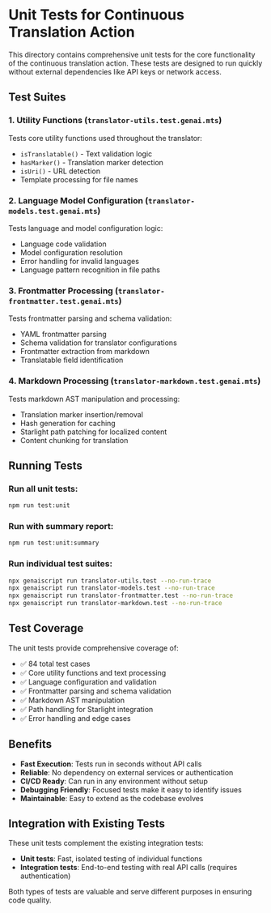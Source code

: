 # Unit Tests for Continuous Translation Action

This directory contains comprehensive unit tests for the core functionality of the continuous translation action. These tests are designed to run quickly without external dependencies like API keys or network access.

## Test Suites

### 1. Utility Functions (`translator-utils.test.genai.mts`)
Tests core utility functions used throughout the translator:
- `isTranslatable()` - Text validation logic
- `hasMarker()` - Translation marker detection  
- `isUri()` - URL detection
- Template processing for file names

### 2. Language Model Configuration (`translator-models.test.genai.mts`)
Tests language and model configuration logic:
- Language code validation
- Model configuration resolution
- Error handling for invalid languages
- Language pattern recognition in file paths

### 3. Frontmatter Processing (`translator-frontmatter.test.genai.mts`)
Tests frontmatter parsing and schema validation:
- YAML frontmatter parsing
- Schema validation for translator configurations
- Frontmatter extraction from markdown
- Translatable field identification

### 4. Markdown Processing (`translator-markdown.test.genai.mts`)
Tests markdown AST manipulation and processing:
- Translation marker insertion/removal
- Hash generation for caching
- Starlight path patching for localized content
- Content chunking for translation

## Running Tests

### Run all unit tests:
```bash
npm run test:unit
```

### Run with summary report:
```bash
npm run test:unit:summary
```

### Run individual test suites:
```bash
npx genaiscript run translator-utils.test --no-run-trace
npx genaiscript run translator-models.test --no-run-trace
npx genaiscript run translator-frontmatter.test --no-run-trace
npx genaiscript run translator-markdown.test --no-run-trace
```

## Test Coverage

The unit tests provide comprehensive coverage of:
- ✅ 84 total test cases
- ✅ Core utility functions and text processing
- ✅ Language configuration and validation  
- ✅ Frontmatter parsing and schema validation
- ✅ Markdown AST manipulation
- ✅ Path handling for Starlight integration
- ✅ Error handling and edge cases

## Benefits

- **Fast Execution**: Tests run in seconds without API calls
- **Reliable**: No dependency on external services or authentication  
- **CI/CD Ready**: Can run in any environment without setup
- **Debugging Friendly**: Focused tests make it easy to identify issues
- **Maintainable**: Easy to extend as the codebase evolves

## Integration with Existing Tests

These unit tests complement the existing integration tests:
- **Unit tests**: Fast, isolated testing of individual functions
- **Integration tests**: End-to-end testing with real API calls (requires authentication)

Both types of tests are valuable and serve different purposes in ensuring code quality.